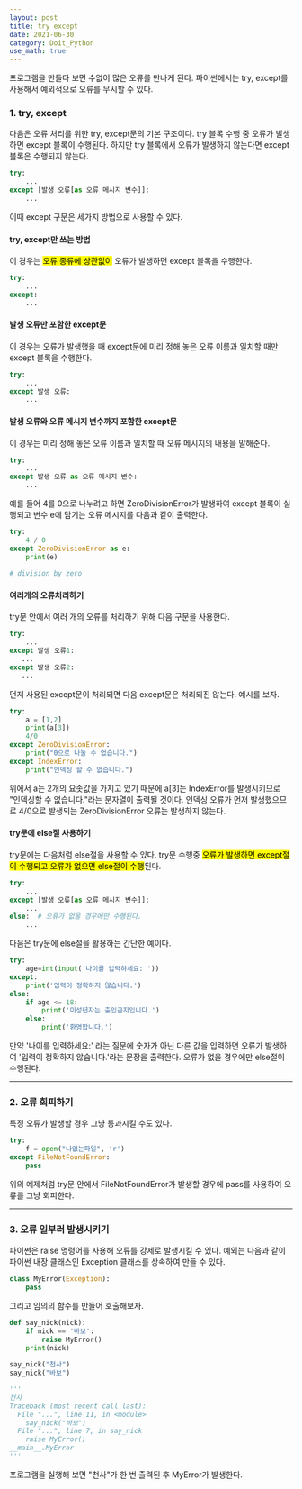 ```yaml
---
layout: post
title: try except
date: 2021-06-30
category: Doit_Python
use_math: true
---
```


프로그램을 만들다 보면 수없이 많은 오류를 만나게 된다. 파이썬에서는 try, except를 사용해서 예외적으로 오류를 무시할 수 있다.

### 1. try, except

다음은 오류 처리를 위한 try, except문의 기본 구조이다. try 블록 수행 중 오류가 발생하면 except 블록이 수행된다. 하지만 try 블록에서 오류가 발생하지 않는다면 except 블록은 수행되지 않는다.

```python
try:
    ...
except [발생 오류[as 오류 메시지 변수]]:
    ...
```

이때 except 구문은 세가지 방법으로 사용할 수 있다.

#### try, except만 쓰는 방법

이 경우는 <mark>오류 종류에 상관없이</mark> 오류가 발생하면 except 블록을 수행한다.

```python
try:
    ...
except:
    ...
```

#### 발생 오류만 포함한 except문

이 경우는 오류가 발생했을 때 except문에 미리 정해 놓은 오류 이름과 일치할 때만 except 블록을 수행한다.

```python
try:
    ...
except 발생 오류:
    ...
```

#### 발생 오류와 오류 메시지 변수까지 포함한 except문

이 경우는 미리 정해 놓은 오류 이름과 일치할 때 오류 메시지의 내용을 말해준다.

```python
try:
    ...
except 발생 오류 as 오류 메시지 변수:
    ...
```

예를 들어 4를 0으로 나누려고 하면 ZeroDivisionError가 발생하여 except 블록이 실행되고 변수 e에 담기는 오류 메시지를 다음과 같이 출력한다.

```python
try:
    4 / 0
except ZeroDivisionError as e:
    print(e)
    
# division by zero
```

#### 여러개의 오류처리하기

try문 안에서 여러 개의 오류를 처리하기 위해 다음 구문을 사용한다.

```python
try:
    ...
except 발생 오류1:
   ... 
except 발생 오류2:
   ...
```

먼저 사용된 except문이 처리되면 다음 except문은 처리되진 않는다. 예시를 보자.

```python
try:
    a = [1,2]
    print(a[3])
    4/0
except ZeroDivisionError:
    print("0으로 나눌 수 없습니다.")
except IndexError:
    print("인덱싱 할 수 없습니다.")
```

위에서 a는 2개의 요솟값을 가지고 있기 때문에 a[3]는 IndexError를 발생시키므로 "인덱싱할 수 없습니다."라는 문자열이 출력될 것이다. 인덱싱 오류가 먼저 발생했으므로 4/0으로 발생되는 ZeroDivisionError 오류는 발생하지 않는다.

#### try문에 else절 사용하기

try문에는 다음처럼 else절을 사용할 수 있다. try문 수행중 <mark>오류가 발생하면 except절이 수행되고 오류가 없으면 else절이 수행</mark>된다.

```python
try:
    ...
except [발생 오류[as 오류 메시지 변수]]:
    ...
else:  # 오류가 없을 경우에만 수행된다.
    ...
```
다음은 try문에 else절을 활용하는 간단한 예이다.

```python
try:
    age=int(input('나이를 입력하세요: '))
except:
    print('입력이 정확하지 않습니다.')
else:
    if age <= 18:
        print('미성년자는 출입금지입니다.')
    else:
        print('환영합니다.')
```

만약 '나이를 입력하세요:' 라는 질문에 숫자가 아닌 다른 값을 입력하면 오류가 발생하여 '입력이 정확하지 않습니다.'라는 문장을 출력한다. 오류가 없을 경우에만 else절이 수행된다.


---

### 2. 오류 회피하기

특정 오류가 발생할 경우 그냥 통과시킬 수도 있다.

```python
try:
    f = open("나없는파일", 'r')
except FileNotFoundError:
    pass
```

위의 예제처럼 try문 안에서 FileNotFoundError가 발생할 경우에 pass를 사용하여 오류를 그냥 회피한다.

---

### 3. 오류 일부러 발생시키기

파이썬은 raise 명령어를 사용해 오류를 강제로 발생시킬 수 있다. 예외는 다음과 같이 파이썬 내장 클래스인 Exception 클래스를 상속하여 만들 수 있다.

```python
class MyError(Exception):
    pass
```

그리고 임의의 함수를 만들어 호출해보자.
```python
def say_nick(nick):
    if nick == '바보':
        raise MyError()
    print(nick)
    
say_nick("천사")
say_nick("바보")

'''
천사
Traceback (most recent call last):
  File "...", line 11, in <module>
    say_nick("바보")
  File "...", line 7, in say_nick
    raise MyError()
__main__.MyError
'''
```

프로그램을 실행해 보면 "천사"가 한 번 출력된 후 MyError가 발생한다.








